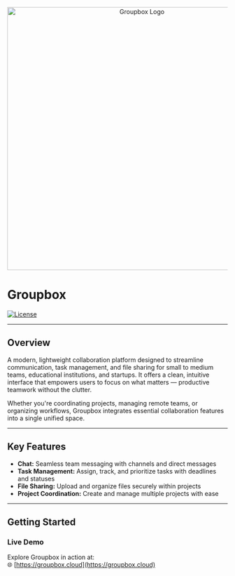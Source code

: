 <p align="center">
  <img src="https://res.cloudinary.com/groupbox-res/image/upload/f_auto,q_auto/v1/Groupbox_WebApp/Branding/Add_a_heading_3_-cropped_msrrwm" alt="Groupbox Logo" width="600" />
</p>


# Groupbox

[![License](https://groupbox.cloud/termsofservice)](LICENSE)  

---

## Overview

A modern, lightweight collaboration platform designed to streamline communication, task management, and file sharing for small to medium teams, educational institutions, and startups. It offers a clean, intuitive interface that empowers users to focus on what matters — productive teamwork without the clutter.

Whether you're coordinating projects, managing remote teams, or organizing workflows, Groupbox integrates essential collaboration features into a single unified space.

---

## Key Features

- **Chat:** Seamless team messaging with channels and direct messages  
- **Task Management:** Assign, track, and prioritize tasks with deadlines and statuses  
- **File Sharing:** Upload and organize files securely within projects  
- **Project Coordination:** Create and manage multiple projects with ease   

---

## Getting Started

### Live Demo

Explore Groupbox in action at:  
🌐 [https://groupbox.cloud](https://groupbox.cloud)  


